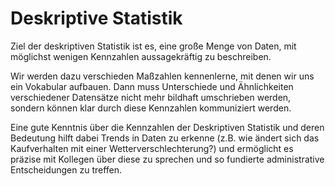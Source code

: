 # Deskriptive Statistik

Ziel der deskriptiven Statistik ist es, eine große Menge von Daten, mit möglichst wenigen Kennzahlen
aussagekräftig zu beschreiben.

Wir werden dazu verschieden Maßzahlen kennenlerne, mit denen wir uns ein Vokabular aufbauen.
Dann muss Unterschiede und Ähnlichkeiten verschiedener Datensätze nicht mehr bildhaft umschrieben werden,
sondern können klar durch diese Kennzahlen kommuniziert werden.

Eine gute Kenntnis über die Kennzahlen der Deskriptiven Statistik und deren Bedeutung
hilft dabei Trends in Daten zu erkenne (z.B. wie ändert sich das Kaufverhalten mit einer Wetterverschlechterung?)
und ermöglicht es präzise mit Kollegen über diese zu sprechen und so fundierte administrative Entscheidungen zu treffen.
